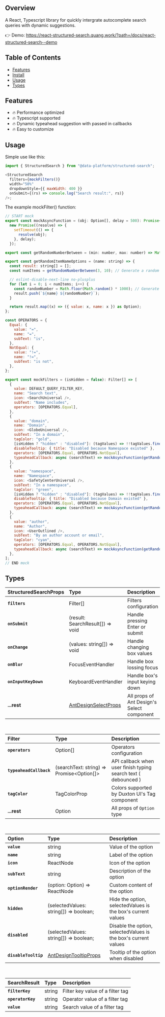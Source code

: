 ## Overview

A React, Typescript library for quickly intergrate autocomplete search queries with dynamic suggestions.

👉 Demo: https://react-structured-search.quang.work/?path=/docs/react-structured-search--demo

## Table of Contents

- [Features](#features)
- [Install](#install)
- [Usage](#usage)
- [Types](#types)

## Features

- 🔥 Performance optimized
- 🔥 Typescript supported
- 🔥 Dynamic typeahead suggestion with passed in callbacks
- 🔥 Easy to customize

## Usage

Simple use like this:

```js
import { StructuredSearch } from "@data-platform/structured-search";

<StructuredSearch
  filters={mockFilters()}
  width="50%"
  dropdownStyle={{ maxWidth: 400 }}
  onSubmit={(rs) => console.log("Search result:", rs)}
/>;
```

The example mockFilter() function:

```js
// START mock
export const mockAsyncFunction = (obj: Option[], delay = 500): Promise<Option[]> =>
  new Promise((resolve) => {
    setTimeout(() => {
      resolve(obj);
    }, delay);
  });

export const getRandomNumberBetween = (min: number, max: number) => Math.floor(Math.random() * (max - min + 1) + min);

export const getRandomItemNameOptions = (name: string) => {
  const result: string[] = [];
  const numItems = getRandomNumberBetween(3, 10); // Generate a random number of items between 0 and 9

  // eslint-disable-next-line no-plusplus
  for (let i = 0; i < numItems; i++) {
    const randomNumber = Math.floor(Math.random() * 1000); // Generate a random number between 0 and 999
    result.push(`${name} ${randomNumber}`);
  }

  return result.map((x) => ({ value: x, name: x }) as Option);
};

const OPERATORS = {
  Equal: {
    value: "=",
    name: "=",
    subText: "is",
  },
  NotEqual: {
    value: "!=",
    name: "!=",
    subText: "is not",
  },
};

export const mockFilters = (isHidden = false): Filter[] => [
  {
    value: DEFAULT_QUERY_FILTER_KEY,
    name: "Search text",
    icon: <SearchUniversal />,
    subText: "Name includes",
    operators: [OPERATORS.Equal],
  },
  {
    value: "domain",
    name: "Domain",
    icon: <GlobeUniversal />,
    subText: "In a domain",
    tagColor: "gold",
    [isHidden ? "hidden" : "disabled"]: (tagValues) => !!tagValues.find((value) => value.startsWith("namespace")),
    disableTooltip: { title: "Disabled because Namespace existed" },
    operators: [OPERATORS.Equal, OPERATORS.NotEqual],
    typeaheadCallback: async (searchText) => mockAsyncFunction(getRandomItemNameOptions("Domain")),
  },
  {
    value: "namespace",
    name: "Namespace",
    icon: <SafetyCenterUniversal />,
    subText: "In a namespace",
    tagColor: "green",
    [isHidden ? "hidden" : "disabled"]: (tagValues) => !!tagValues.find((value) => value.startsWith("domain")), // hidden if Domain was selected
    disableTooltip: { title: "Disabled because Domain existed" },
    operators: [OPERATORS.Equal, OPERATORS.NotEqual],
    typeaheadCallback: async (searchText) => mockAsyncFunction(getRandomItemNameOptions("Namespace")),
  },
  {
    value: "author",
    name: "Author",
    icon: <UserOutlined />,
    subText: "By an author account or email",
    tagColor: "cyan",
    operators: [OPERATORS.Equal, OPERATORS.NotEqual],
    typeaheadCallback: async (searchText) => mockAsyncFunction(getRandomItemNameOptions("Author")),
  },
];
// END mock
```

## Types

| StructuredSearchProps | Type                                                             | Description                                |
| :-------------------- | :--------------------------------------------------------------- | :----------------------------------------- |
| **`filters`**         | Filter[]                                                         | Filters configuration                      |
| **`onSubmit`**        | (result: SearchResult[]) => void                                 | Handle pressing Enter or submit            |
| **`onChange`**        | (values: string[]) => void                                       | Handle changing box values                 |
| **`onBlur`**          | FocusEventHandler                                                | Handle box lossing focus                   |
| **`onInputKeyDown`**  | KeyboardEventHandler                                             | Handle box's input keying down             |
| **...rest**           | [AntDesignSelectProps](https://ant.design/components/select#api) | All props of Ant Design's Select component |

<br/>

| Filter                  | Type                                      | Description                                                    |
| :---------------------- | :---------------------------------------- | :------------------------------------------------------------- |
| **`operators`**         | Option[]                                  | Operators configuration                                        |
| **`typeaheadCallback`** | (searchText: string) => Promise<Option[]> | API callback when user finish typing search text ( debounced ) |
| **`tagColor`**          | TagColorProp                              | Colors supported by Duxton UI's Tag component                  |
| **...rest**             | Option                                    | All props of `Option` type                                     |

<br/>

| Option               | Type                                                               | Description                                                    |
| :------------------- | :----------------------------------------------------------------- | :------------------------------------------------------------- |
| **`value`**          | string                                                             | Value of the option                                            |
| **`name`**           | string                                                             | Label of the option                                            |
| **`icon`**           | ReactNode                                                          | Icon of the option                                             |
| **`subText`**        | string                                                             | Description of the option                                      |
| **`optionRender`**   | (option: Option) => ReactNode                                      | Custom content of the option                                   |
| **`hidden`**         | (selectedValues: string[]) => boolean;                             | Hide the option, selectedValues is the box's current values    |
| **`disabled`**       | (selectedValues: string[]) => boolean;                             | Disable the option, selectedValues is the box's current values |
| **`disableTooltip`** | [AntDesignTooltipProps](https://ant.design/components/tooltip#api) | Tooltip of the option when disabled                            |

<br/>

| SearchResult      | Type   | Description                      |
| :---------------- | :----- | :------------------------------- |
| **`filterKey`**   | string | Filter key value of a filter tag |
| **`operatorKey`** | string | Operator value of a filter tag   |
| **`value`**       | string | Search value of a filter tag     |
